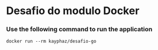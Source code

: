 # Desafio do modulo Docker

### Use the following command to run the application

`docker run --rm kayphaz/desafio-go`

